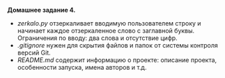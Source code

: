**Домашнее задание 4.**

- *zerkalo.py* отзеркаливает вводимую пользователем строку и начинает каждое отзеркаленное слово с заглавной буквы. 
  Ограничения по вводу: два слова и отсутствие цифр.
- *.gitignore* нужен для скрытия файлов и папок от системы контроля версий Git.
- *README.md* содержит информацию о проекте: описание проекта, особенности запуска, имена авторов и т.д.
